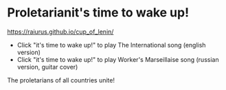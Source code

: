 # Proletarianit's time to wake up!

https://raiurus.github.io/cup_of_lenin/

- Click "it's time to wake up!" to play The International song (english version)
- Click "it's time to wake up!" to play Worker's Marseillaise song (russian version, guitar cover)

The proletarians of all countries unite!
